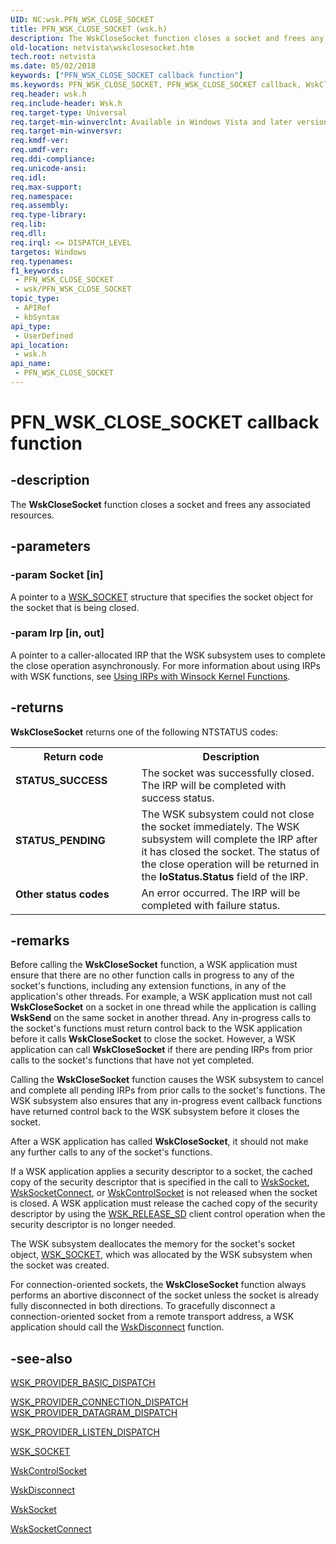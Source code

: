 ```yaml
---
UID: NC:wsk.PFN_WSK_CLOSE_SOCKET
title: PFN_WSK_CLOSE_SOCKET (wsk.h)
description: The WskCloseSocket function closes a socket and frees any associated resources.
old-location: netvista\wskclosesocket.htm
tech.root: netvista
ms.date: 05/02/2018
keywords: ["PFN_WSK_CLOSE_SOCKET callback function"]
ms.keywords: PFN_WSK_CLOSE_SOCKET, PFN_WSK_CLOSE_SOCKET callback, WskCloseSocket, WskCloseSocket callback function [Network Drivers Starting with Windows Vista], netvista.wskclosesocket, wsk/WskCloseSocket, wskref_c8c37dfe-294f-4a40-9b3a-f4ca609ad4d8.xml
req.header: wsk.h
req.include-header: Wsk.h
req.target-type: Universal
req.target-min-winverclnt: Available in Windows Vista and later versions of the Windows operating   systems.
req.target-min-winversvr: 
req.kmdf-ver: 
req.umdf-ver: 
req.ddi-compliance: 
req.unicode-ansi: 
req.idl: 
req.max-support: 
req.namespace: 
req.assembly: 
req.type-library: 
req.lib: 
req.dll: 
req.irql: <= DISPATCH_LEVEL
targetos: Windows
req.typenames: 
f1_keywords:
 - PFN_WSK_CLOSE_SOCKET
 - wsk/PFN_WSK_CLOSE_SOCKET
topic_type:
 - APIRef
 - kbSyntax
api_type:
 - UserDefined
api_location:
 - wsk.h
api_name:
 - PFN_WSK_CLOSE_SOCKET
---
```


# PFN_WSK_CLOSE_SOCKET callback function


## -description

The 
  <b>WskCloseSocket</b> function closes a socket and frees any associated resources.

## -parameters

### -param Socket [in]


A pointer to a 
     <a href="/windows-hardware/drivers/ddi/wsk/ns-wsk-_wsk_socket">WSK_SOCKET</a> structure that specifies the socket
     object for the socket that is being closed.

### -param Irp [in, out]


A pointer to a caller-allocated IRP that the WSK subsystem uses to complete the close operation
     asynchronously. For more information about using IRPs with WSK functions, see 
     <a href="/windows-hardware/drivers/network/using-irps-with-winsock-kernel-functions">Using IRPs with Winsock
     Kernel Functions</a>.

## -returns

<b>WskCloseSocket</b> returns one of the following NTSTATUS codes:

<table>
<tr>
<th>Return code</th>
<th>Description</th>
</tr>
<tr>
<td width="40%">
<dl>
<dt><b>STATUS_SUCCESS</b></dt>
</dl>
</td>
<td width="60%">
The socket was successfully closed. The IRP will be completed with success status.

</td>
</tr>
<tr>
<td width="40%">
<dl>
<dt><b>STATUS_PENDING</b></dt>
</dl>
</td>
<td width="60%">
The WSK subsystem could not close the socket immediately. The WSK subsystem will complete the
       IRP after it has closed the socket. The status of the close operation will be returned in the 
       <b>IoStatus.Status</b> field of the IRP.

</td>
</tr>
<tr>
<td width="40%">
<dl>
<dt><b>Other status codes</b></dt>
</dl>
</td>
<td width="60%">
An error occurred. The IRP will be completed with failure status.

</td>
</tr>
</table>

## -remarks

Before calling the 
    <b>WskCloseSocket</b> function, a WSK application must ensure that there are no other function calls in
    progress to any of the socket's functions, including any extension functions, in any of the application's
    other threads. For example, a WSK application must not call 
    <b>WskCloseSocket</b> on a socket in one thread while the application is calling 
    <b>WskSend</b> on the same socket in another thread. Any in-progress calls to the socket's functions must
    return control back to the WSK application before it calls 
    <b>WskCloseSocket</b> to close the socket. However, a WSK application can call 
    <b>WskCloseSocket</b> if there are pending IRPs from prior calls to the socket's functions that have not
    yet completed.

Calling the 
    <b>WskCloseSocket</b> function causes the WSK subsystem to cancel and complete all pending IRPs from prior
    calls to the socket's functions. The WSK subsystem also ensures that any in-progress event callback
    functions have returned control back to the WSK subsystem before it closes the socket.

After a WSK application has called 
    <b>WskCloseSocket</b>, it should not make any further calls to any of the socket's functions.

If a WSK application applies a security descriptor to a socket, the cached copy of the security
    descriptor that is specified in the call to 
    <a href="/windows-hardware/drivers/ddi/wsk/nc-wsk-pfn_wsk_socket">WskSocket</a>, 
    <a href="/windows-hardware/drivers/ddi/wsk/nc-wsk-pfn_wsk_socket_connect">WskSocketConnect</a>, or 
    <a href="/windows-hardware/drivers/ddi/wsk/nc-wsk-pfn_wsk_control_socket">WskControlSocket</a> is not released when the
    socket is closed. A WSK application must release the cached copy of the security descriptor by using the 
    <a href="/windows-hardware/drivers/network/wsk-release-sd">WSK_RELEASE_SD</a> client control operation when
    the security descriptor is no longer needed.

The WSK subsystem deallocates the memory for the socket's socket object, 
    <a href="/windows-hardware/drivers/ddi/wsk/ns-wsk-_wsk_socket">WSK_SOCKET</a>, which was allocated by the WSK
    subsystem when the socket was created.

For connection-oriented sockets, the 
    <b>WskCloseSocket</b> function always performs an abortive disconnect of the socket unless the socket is
    already fully disconnected in both directions. To gracefully disconnect a connection-oriented socket from
    a remote transport address, a WSK application should call the 
    <a href="/windows-hardware/drivers/ddi/wsk/nc-wsk-pfn_wsk_disconnect">WskDisconnect</a> function.

## -see-also

<a href="/windows-hardware/drivers/ddi/wsk/ns-wsk-_wsk_provider_basic_dispatch">WSK_PROVIDER_BASIC_DISPATCH</a>



<a href="/windows-hardware/drivers/ddi/wsk/ns-wsk-_wsk_provider_connection_dispatch">
   WSK_PROVIDER_CONNECTION_DISPATCH</a>



<a href="/windows-hardware/drivers/ddi/wsk/ns-wsk-_wsk_provider_datagram_dispatch">
   WSK_PROVIDER_DATAGRAM_DISPATCH</a>



<a href="/windows-hardware/drivers/ddi/wsk/ns-wsk-_wsk_provider_listen_dispatch">WSK_PROVIDER_LISTEN_DISPATCH</a>



<a href="/windows-hardware/drivers/ddi/wsk/ns-wsk-_wsk_socket">WSK_SOCKET</a>



<a href="/windows-hardware/drivers/ddi/wsk/nc-wsk-pfn_wsk_control_socket">WskControlSocket</a>



<a href="/windows-hardware/drivers/ddi/wsk/nc-wsk-pfn_wsk_disconnect">WskDisconnect</a>



<a href="/windows-hardware/drivers/ddi/wsk/nc-wsk-pfn_wsk_socket">WskSocket</a>



<a href="/windows-hardware/drivers/ddi/wsk/nc-wsk-pfn_wsk_socket_connect">WskSocketConnect</a>

